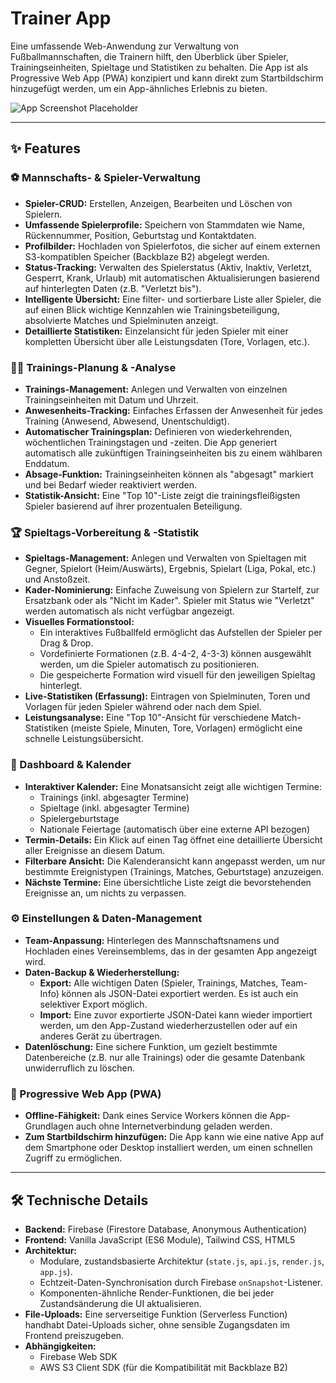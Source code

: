 # Trainer App

Eine umfassende Web-Anwendung zur Verwaltung von Fußballmannschaften, die Trainern hilft, den Überblick über Spieler, Trainingseinheiten, Spieltage und Statistiken zu behalten. Die App ist als Progressive Web App (PWA) konzipiert und kann direkt zum Startbildschirm hinzugefügt werden, um ein App-ähnliches Erlebnis zu bieten.

![App Screenshot Placeholder](https://placehold.co/800x450/1f2937/f3f4f6?text=Trainer%20App)

---

## ✨ Features

### ⚽ Mannschafts- & Spieler-Verwaltung

- **Spieler-CRUD:** Erstellen, Anzeigen, Bearbeiten und Löschen von Spielern.
- **Umfassende Spielerprofile:** Speichern von Stammdaten wie Name, Rückennummer, Position, Geburtstag und Kontaktdaten.
- **Profilbilder:** Hochladen von Spielerfotos, die sicher auf einem externen S3-kompatiblen Speicher (Backblaze B2) abgelegt werden.
- **Status-Tracking:** Verwalten des Spielerstatus (Aktiv, Inaktiv, Verletzt, Gesperrt, Krank, Urlaub) mit automatischen Aktualisierungen basierend auf hinterlegten Daten (z.B. "Verletzt bis").
- **Intelligente Übersicht:** Eine filter- und sortierbare Liste aller Spieler, die auf einen Blick wichtige Kennzahlen wie Trainingsbeteiligung, absolvierte Matches und Spielminuten anzeigt.
- **Detaillierte Statistiken:** Einzelansicht für jeden Spieler mit einer kompletten Übersicht über alle Leistungsdaten (Tore, Vorlagen, etc.).

### 🏃‍♂️ Trainings-Planung & -Analyse

- **Trainings-Management:** Anlegen und Verwalten von einzelnen Trainingseinheiten mit Datum und Uhrzeit.
- **Anwesenheits-Tracking:** Einfaches Erfassen der Anwesenheit für jedes Training (Anwesend, Abwesend, Unentschuldigt).
- **Automatischer Trainingsplan:** Definieren von wiederkehrenden, wöchentlichen Trainingstagen und -zeiten. Die App generiert automatisch alle zukünftigen Trainingseinheiten bis zu einem wählbaren Enddatum.
- **Absage-Funktion:** Trainingseinheiten können als "abgesagt" markiert und bei Bedarf wieder reaktiviert werden.
- **Statistik-Ansicht:** Eine "Top 10"-Liste zeigt die trainingsfleißigsten Spieler basierend auf ihrer prozentualen Beteiligung.

### 🏆 Spieltags-Vorbereitung & -Statistik

- **Spieltags-Management:** Anlegen und Verwalten von Spieltagen mit Gegner, Spielort (Heim/Auswärts), Ergebnis, Spielart (Liga, Pokal, etc.) und Anstoßzeit.
- **Kader-Nominierung:** Einfache Zuweisung von Spielern zur Startelf, zur Ersatzbank oder als "Nicht im Kader". Spieler mit Status wie "Verletzt" werden automatisch als nicht verfügbar angezeigt.
- **Visuelles Formationstool:**
    - Ein interaktives Fußballfeld ermöglicht das Aufstellen der Spieler per Drag & Drop.
    - Vordefinierte Formationen (z.B. 4-4-2, 4-3-3) können ausgewählt werden, um die Spieler automatisch zu positionieren.
    - Die gespeicherte Formation wird visuell für den jeweiligen Spieltag hinterlegt.
- **Live-Statistiken (Erfassung):** Eintragen von Spielminuten, Toren und Vorlagen für jeden Spieler während oder nach dem Spiel.
- **Leistungsanalyse:** Eine "Top 10"-Ansicht für verschiedene Match-Statistiken (meiste Spiele, Minuten, Tore, Vorlagen) ermöglicht eine schnelle Leistungsübersicht.

### 📅 Dashboard & Kalender

- **Interaktiver Kalender:** Eine Monatsansicht zeigt alle wichtigen Termine:
    - Trainings (inkl. abgesagter Termine)
    - Spieltage (inkl. abgesagter Termine)
    - Spielergeburtstage
    - Nationale Feiertage (automatisch über eine externe API bezogen)
- **Termin-Details:** Ein Klick auf einen Tag öffnet eine detaillierte Übersicht aller Ereignisse an diesem Datum.
- **Filterbare Ansicht:** Die Kalenderansicht kann angepasst werden, um nur bestimmte Ereignistypen (Trainings, Matches, Geburtstage) anzuzeigen.
- **Nächste Termine:** Eine übersichtliche Liste zeigt die bevorstehenden Ereignisse an, um nichts zu verpassen.

### ⚙️ Einstellungen & Daten-Management

- **Team-Anpassung:** Hinterlegen des Mannschaftsnamens und Hochladen eines Vereinsemblems, das in der gesamten App angezeigt wird.
- **Daten-Backup & Wiederherstellung:**
    - **Export:** Alle wichtigen Daten (Spieler, Trainings, Matches, Team-Info) können als JSON-Datei exportiert werden. Es ist auch ein selektiver Export möglich.
    - **Import:** Eine zuvor exportierte JSON-Datei kann wieder importiert werden, um den App-Zustand wiederherzustellen oder auf ein anderes Gerät zu übertragen.
- **Datenlöschung:** Eine sichere Funktion, um gezielt bestimmte Datenbereiche (z.B. nur alle Trainings) oder die gesamte Datenbank unwiderruflich zu löschen.

### 📱 Progressive Web App (PWA)

- **Offline-Fähigkeit:** Dank eines Service Workers können die App-Grundlagen auch ohne Internetverbindung geladen werden.
- **Zum Startbildschirm hinzufügen:** Die App kann wie eine native App auf dem Smartphone oder Desktop installiert werden, um einen schnellen Zugriff zu ermöglichen.

---

## 🛠️ Technische Details

- **Backend:** Firebase (Firestore Database, Anonymous Authentication)
- **Frontend:** Vanilla JavaScript (ES6 Module), Tailwind CSS, HTML5
- **Architektur:**
    - Modulare, zustandsbasierte Architektur (`state.js`, `api.js`, `render.js`, `app.js`).
    - Echtzeit-Daten-Synchronisation durch Firebase `onSnapshot`-Listener.
    - Komponenten-ähnliche Render-Funktionen, die bei jeder Zustandsänderung die UI aktualisieren.
- **File-Uploads:** Eine serverseitige Funktion (Serverless Function) handhabt Datei-Uploads sicher, ohne sensible Zugangsdaten im Frontend preiszugeben.
- **Abhängigkeiten:**
    - Firebase Web SDK
    - AWS S3 Client SDK (für die Kompatibilität mit Backblaze B2)
